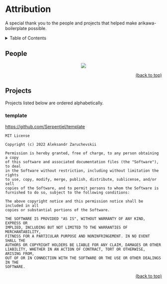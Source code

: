 <!-- markdownlint-disable -->
<div id="top"></div>
<!-- markdownlint-restore -->

# Attribution

A special thank you to the people and projects that helped make arikawa-boilerplate possible.

<!-- markdownlint-disable -->
<details>
  <summary>Table of Contents</summary>
  <ul>
    <li>
      <a href="#people">1. People</a>
    </li>
    <li>
      <a href="#projects">2. Projects</a>
      <ul>
        <li>
          <a href="#template">2.1. template</a>
        </li>
      </ul>
    </li>
  </ul>
</details>
<!-- markdownlint-restore -->

## People

<!-- markdownlint-disable -->
<div align="center">
  <a href="https://github.com/Serpentiel/arikawa-boilerplate/graphs/contributors">
    <img src="https://contrib.rocks/image?repo=Serpentiel/arikawa-boilerplate">
  </a>
</div>
<!-- markdownlint-restore -->

<!-- markdownlint-disable -->
<p align="right"><a href="#top">(back to top)</a></p>
<!-- markdownlint-restore -->

## Projects

Projects listed below are ordered alphabetically.

### template

<https://github.com/Serpentiel/template>

```text
MIT License

Copyright (c) 2022 Aleksandr Zaruchevskii

Permission is hereby granted, free of charge, to any person obtaining a copy
of this software and associated documentation files (the "Software"), to deal
in the Software without restriction, including without limitation the rights
to use, copy, modify, merge, publish, distribute, sublicense, and/or sell
copies of the Software, and to permit persons to whom the Software is
furnished to do so, subject to the following conditions:

The above copyright notice and this permission notice shall be included in all
copies or substantial portions of the Software.

THE SOFTWARE IS PROVIDED "AS IS", WITHOUT WARRANTY OF ANY KIND, EXPRESS OR
IMPLIED, INCLUDING BUT NOT LIMITED TO THE WARRANTIES OF MERCHANTABILITY,
FITNESS FOR A PARTICULAR PURPOSE AND NONINFRINGEMENT. IN NO EVENT SHALL THE
AUTHORS OR COPYRIGHT HOLDERS BE LIABLE FOR ANY CLAIM, DAMAGES OR OTHER
LIABILITY, WHETHER IN AN ACTION OF CONTRACT, TORT OR OTHERWISE, ARISING FROM,
OUT OF OR IN CONNECTION WITH THE SOFTWARE OR THE USE OR OTHER DEALINGS IN THE
SOFTWARE.
```

<!-- markdownlint-disable -->
<p align="right"><a href="#top">(back to top)</a></p>
<!-- markdownlint-restore -->
